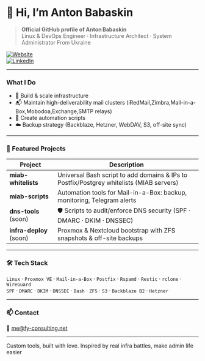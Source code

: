 # 👋 Hi, I’m **Anton Babaskin**

> **Official GitHub profile of Anton Babaskin**  
> Linux & DevOps Engineer · Infrastructure Architect ·   System Administrator
> From Ukraine

[![Website](https://img.shields.io/badge/website-anton--babaskin.github.io-blue)](https://anton-babaskin.github.io)  
[![LinkedIn](https://img.shields.io/badge/linkedin-@anton--babaskin-blue)](https://www.linkedin.com/in/anton-babaskin/)  


---

### What I Do

- 🧵 Build & scale infrastructure 
- 📬 Maintain high-deliverability mail clusters (iRedMail,Zimbra,Mail-in-a-Box,Mobodoa,Exchange,SMTP relays)
- 🧰 Create automation scripts 
- ☁️ Backup strategy (Backblaze, Hetzner, WebDAV, S3, off-site sync)


---

### 🔧 Featured Projects

| Project              | Description                                                                                  |
|----------------------|----------------------------------------------------------------------------------------------|
| **miab-whitelists**  |  Universal Bash script to add domains & IPs to Postfix/Postgrey whitelists (MIAB servers)  |
| **miab-scripts**     |  Automation tools for Mail-in-a-Box: backup, monitoring, Telegram alerts                   |
| **dns-tools** (soon) | 🛡 Scripts to audit/enforce DNS security (SPF · DMARC · DKIM · DNSSEC)                      |
| **infra-deploy** (soon) |  Proxmox & Nextcloud bootstrap with ZFS snapshots & off-site backups                   |



---

### 🛠️ Tech Stack

`Linux` · `Proxmox VE` · `Mail-in-a-Box` · `Postfix` · `Rspamd` · `Restic` · `rclone` · `WireGuard`  
`SPF` · `DMARC` · `DKIM` · `DNSSEC` · `Bash` · `ZFS` · `S3` · `Backblaze B2` · `Hetzner`

---

### 📫 Contact

📧 me@fy-consulting.net  

---

Custom tools, built with love. Inspired by real infra battles, make admin life easier
